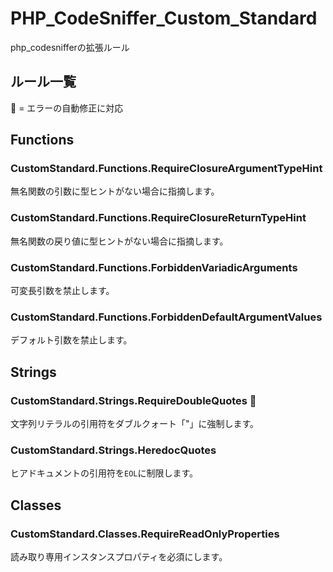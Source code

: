 # PHP_CodeSniffer_Custom_Standard
php_codesnifferの拡張ルール

## ルール一覧
🔧 = エラーの自動修正に対応

## Functions
### CustomStandard.Functions.RequireClosureArgumentTypeHint
無名関数の引数に型ヒントがない場合に指摘します。
### CustomStandard.Functions.RequireClosureReturnTypeHint
無名関数の戻り値に型ヒントがない場合に指摘します。
### CustomStandard.Functions.ForbiddenVariadicArguments
可変長引数を禁止します。
### CustomStandard.Functions.ForbiddenDefaultArgumentValues
デフォルト引数を禁止します。

## Strings
### CustomStandard.Strings.RequireDoubleQuotes 🔧
文字列リテラルの引用符をダブルクォート「"」に強制します。

### CustomStandard.Strings.HeredocQuotes
ヒアドキュメントの引用符を`EOL`に制限します。

## Classes
### CustomStandard.Classes.RequireReadOnlyProperties
読み取り専用インスタンスプロパティを必須にします。
